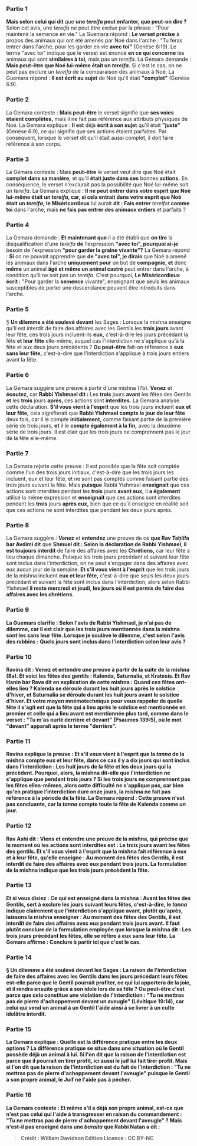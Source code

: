 
### Partie 1
<b>Mais selon celui qui dit</b> que <b>une <i>tereifa</i> peut enfanter, que peut-on dire ? </b> Selon cet avis, une <i>tereifa</i> ne peut être exclue par la phrase : "Pour maintenir la semence en vie." La Guemara répond : <b>Le verset précise</b> à propos des animaux qui ont été amenés par Noé dans l'arche : "Tu feras entrer dans l'arche, pour les garder en vie <b>avec toi"</b> (Genèse 6:19). Le terme "avec toi" indique que le verset est énoncé <b>en ce qui concerne</b> les animaux qui sont <b>similaires à toi,</b> mais pas un <i>tereifa</i>. La Gemara demande : <b>Mais peut-être que Noé lui-même était un <i>tereifa</i>.</b> Si c'est le cas, on ne peut pas exclure un <i>tereifa</i> de la comparaison des animaux à Noé. La Guemara répond : <b>Il est écrit au sujet</b> de Noé qu'il était <b>"complet"</b> (Genèse 6:9).

### Partie 2
La Gemara conteste : <b>Mais peut-être</b> le verset signifie que <b>ses voies étaient complètes,</b> mais il ne fait pas référence aux attributs physiques de Noé. La Gemara explique : <b>Il est</b> déjà <b>écrit à son sujet</b> qu'il était <b>"juste"</b> (Genèse 6:9), ce qui signifie que ses actions étaient parfaites. Par conséquent, lorsque le verset dit qu'il était aussi complet, il doit faire référence à son corps.

### Partie 3
La Gemara conteste : Mais <b>peut-être</b> le verset veut dire que Noé était <b>complet dans sa manière,</b> et qu'il <b>était juste dans ses</b> bonnes <b>actions.</b> En conséquence, le verset n'exclurait pas la possibilité que Noé lui-même soit un <i>tereifa</i>. La Gemara explique : <b>Il ne peut entrer dans votre esprit que Noé lui-même était un <i>tereifa</i>, car, si cela entrait dans votre esprit que Noé était un <i>tereifa</i>,</b> <b>le Miséricordieux</b> lui aurait <b>dit : Fais entrer</b> <i>tereifot</i> <b>comme toi</b> dans l'arche, mais <b>ne fais pas entrer des animaux entiers</b> et parfaits ?

### Partie 4
La Gemara demande : <b>Et maintenant que</b> il a été établi que <b>on tire</b> la disqualification d'une <i>tereifa</i> <b>de</b> l'expression <b>"avec toi", pourquoi ai-je</b> besoin de l'expression <b>"pour garder la graine vivante"?</b> La Gemara répond : <b>Si</b> on ne pouvait apprendre que <b>de "avec toi", je dirais</b> que Noé a amené les animaux dans l'arche <b>uniquement pour</b> un but de <b>compagnie, et</b> donc <b>même</b> un animal <b>âgé et même un animal castré</b> peut entrer dans l'arche, à condition qu'il ne soit pas un <i>tereifa</i>. C'est pourquoi, <b>Le Miséricordieux écrit :</b> "Pour garder la <b>semence</b> vivante", enseignant que seuls les animaux susceptibles de porter une descendance peuvent être introduits dans l'arche.

### Partie 5
§ <b>Un dilemme a été soulevé devant</b> les Sages : Lorsque la mishna enseigne qu'il est interdit de faire des affaires avec les Gentils les <b>trois jours</b> avant leur fête, ces trois jours incluent-ils <b>eux,</b> c'est-à-dire les jours précédant la fête <b>et leur fête</b> elle-même, auquel cas l'interdiction ne s'applique qu'à la fête et aux deux jours précédents ? <b>Ou peut-être</b> fait-on référence à <b>eux sans leur fête,</b> c'est-à-dire que l'interdiction s'applique à trois jours entiers avant la fête.

### Partie 6
La Gemara suggère une preuve à partir d'une mishna (7b). <b>Venez</b> et <b>écoutez,</b> car <b>Rabbi Yishmael dit : </b> Les <b>trois</b> jours <b>avant</b> les fêtes des Gentils <b>et</b> les <b>trois</b> jours <b>après, </b> ces actions sont <b>interdites.</b> La Gemara analyse cette déclaration. <b>S'il vous vient à l'esprit</b> que les trois jours incluent <b>eux et leur fête,</b> cela signifierait que <b>Rabbi Yishmael compte le jour de leur fête</b> deux fois, car il le compte <b>initialement,</b> comme faisant partie de la première série de trois jours, <b>et</b> il le <b>compte également à la fin,</b> avec la deuxième série de trois jours. Il est clair que les trois jours ne comprennent pas le jour de la fête elle-même.

### Partie 7
La Gemara rejette cette preuve : Il est possible que la fête soit comptée comme l'un des trois jours initiaux, c'est-à-dire que les trois jours les incluent, eux et leur fête, et ne sont pas comptés comme faisant partie des trois jours suivant la fête. Mais <b>puisque</b> Rabbi Yishmael <b>enseignait</b> que ces actions sont interdites pendant les <b>trois</b> jours <b>avant eux,</b> il <b>a également</b> utilisé la même expression et <b>enseignait</b> que ces actions sont interdites pendant les <b>trois</b> jours <b>après eux,</b> bien que ce qu'il enseigne en réalité soit que ces actions ne sont interdites que pendant les deux jours après.

### Partie 8
La Gemara suggère : <b>Venez</b> et <b>entendez</b> une preuve de ce <b>que Rav Taḥlifa bar Avdimi dit</b> que <b>Shmuel dit : Selon la déclaration de Rabbi Yishmael, il est toujours interdit</b> de faire des affaires avec les <b>Chrétiens,</b> car leur fête a lieu chaque dimanche. Puisque les trois jours précédant et suivant leur fête sont inclus dans l'interdiction, on ne peut s'engager dans des affaires avec eux aucun jour de la semaine. <b>Et s'il vous vient à l'esprit</b> que les trois jours de la mishna incluent <b>eux et leur fête,</b> c'est-à-dire que seuls les deux jours précédant et suivant la fête sont inclus dans l'interdiction, alors selon Rabbi Yishmael <b>il reste <b>mercredi et jeudi,</b> les <b>jours où il est <b>permis</b> de faire des affaires avec les chrétiens.

### Partie 9
La Guemara clarifie : <b>Selon</b> l'avis <b>de Rabbi Yishmael, je n'ai pas de dilemme, car</b> il est clair que les trois jours mentionnés dans la mishna sont <b>les sans leur fête. Lorsque je soulève le dilemme,</b> c'est <b>selon</b> l'avis <b>des rabbins : Quels</b> jours sont inclus dans l'interdiction selon leur avis ?

### Partie 10
<b>Ravina dit : Venez</b> et <b>entendre</b> une preuve à partir de la suite de la mishna (8a). <b>Et voici les fêtes des gentils : Kalenda, Saturnalia, et Kratesis. Et Rav Ḥanin bar Rava dit</b> en explication de cette mishna : Quand ces fêtes ont-elles lieu ? <b>Kalenda</b> se déroule durant les <b>huit jours après</b> le <b>solstice d'hiver,</b> et <b>Saturnalia</b> se déroule durant les <b>huit jours avant</b> le <b>solstice d'hiver. Et votre moyen mnémotechnique</b> pour vous rappeler de quelle fête il s'agit est que la fête qui a lieu après le solstice est mentionnée en premier et celle qui a lieu avant est mentionnée plus tard, comme dans le verset : <b>"Tu m'as ourlé derrière et devant"</b> (Psaumes 139:5), où le mot "devant" apparaît après le terme "derrière".

### Partie 11
Ravina explique la preuve : <b>Et s'il vous vient à l'esprit</b> que la <i>tanna</i> de la mishna compte <b>eux et leur fête,</b> dans ce cas <b>il y a dix</b> jours qui sont inclus dans l'interdiction : Les huit jours de la fête et les deux jours qui la précèdent. Pourquoi, alors, la mishna dit-elle que l'interdiction ne s'applique que pendant trois jours ? Si les trois jours ne comprennent pas les fêtes elles-mêmes, alors cette difficulté ne s'applique pas, car bien qu'en pratique l'interdiction dure onze jours, la mishna ne fait pas référence à la période de la fête. La Gemara répond : Cette preuve n'est pas concluante, car la <b><i>tanna</i> compte toute</b> la fête de <b>Kalenda</b> comme <b>un jour.</b>

### Partie 12
<b>Rav Ashi dit : Viens</b> et <b>entendre</b> une preuve de la mishna, qui précise que le moment où les actions sont interdites est : Le <b>trois jours avant les fêtes des gentils. Et s'il vous vient à l'esprit</b> que la mishna fait référence à <b>eux et à leur fête, qu'elle enseigne :</b> Au moment des <b>fêtes des Gentils,</b> il est interdit de faire des affaires avec eux pendant <b>trois jours.</b> La formulation de la mishna indique que les trois jours précèdent la fête.

### Partie 13
<b>Et si vous disiez : Ce qui est enseigné</b> dans la mishna : <b>Avant les fêtes</b> des Gentils, sert <b>à exclure</b> les jours <b>suivant leurs fêtes,</b> c'est-à-dire, le <i>tanna</i> indique clairement que l'interdiction s'applique avant, plutôt qu'après, <b>laissons</b> la mishna <b>enseigner : </b> Au moment des <b>fêtes des Gentils,</b> il est interdit de faire des affaires avec eux pendant <b>trois jours avant. Il faut plutôt conclure de</b> la formulation employée que lorsque la mishna dit : Les trois jours précédant les fêtes, elle se réfère à <b>eux sans leur fête.</b> La Gemara affirme : <b>Conclure à partir</b> ici que c'est le cas.

### Partie 14
§ <b>Un dilemme a été soulevé devant</b> les Sages : La raison de l'interdiction de faire des affaires avec les Gentils dans les jours précédant leurs fêtes est-elle <b>parce que</b> le Gentil pourrait <b>profiter,</b> ce qui lui apportera de la joie, et il rendra ensuite grâce à son idole lors de sa fête ? <b>Ou peut-être</b> c'est parce que cela constitue une violation de l'interdiction : <b>"Tu ne mettras pas de pierre d'achoppement devant un aveugle"</b> (Lévitique 19:14), car celui qui vend un animal à un Gentil l'aide ainsi à se livrer à un culte idolâtre interdit.

### Partie 15
La Gemara explique : <b>Quelle est la</b> <b>différence</b> pratique entre les deux options ? La différence pratique se situe dans une situation <b>où le Gentil</b> possède déjà <b>un animal à lui. Si l'on dit</b> que la raison de l'interdiction est <b>parce que</b> il pourrait <b>en tirer profit,</b> ici aussi le juif <b>lui fait tirer profit.</b> Mais <b>si l'on dit</b> que la raison de l'interdiction est <b>du fait</b> de l'interdiction : <b>"Tu ne mettras pas de pierre d'achoppement</b> devant <b>l'aveugle"</b> puisque le Gentil <b>a son propre</b> animal, le Juif ne l'aide pas à pécher.

### Partie 16
La Gemara conteste : <b>Et</b> même <b>s'il</b> a déjà <b>son propre animal, est-ce que <b>n'est pas</b> celui qui l'aide à <b>transgresser en raison</b> du commandement : <b>"Tu ne mettras pas de pierre d'achoppement</b> devant <b>l'aveugle" ? Mais n'est-il pas enseigné</b> dans une <i>baraita</i> que <b>Rabbi Natan a dit :</b>

>Crédit : William Davidson Edition
>Licence : CC BY-NC